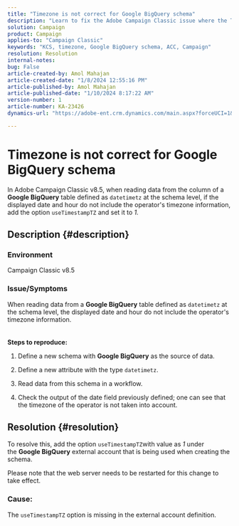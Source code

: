 ```yaml
---
title: "Timezone is not correct for Google BigQuery schema"
description: "Learn to fix the Adobe Campaign Classic issue where the Timezone is not correct for Google BigQuery schema."
solution: Campaign
product: Campaign
applies-to: "Campaign Classic"
keywords: "KCS, timezone, Google BigQuery schema, ACC, Campaign"
resolution: Resolution
internal-notes: 
bug: False
article-created-by: Amol Mahajan
article-created-date: "1/8/2024 12:55:16 PM"
article-published-by: Amol Mahajan
article-published-date: "1/10/2024 8:17:22 AM"
version-number: 1
article-number: KA-23426
dynamics-url: "https://adobe-ent.crm.dynamics.com/main.aspx?forceUCI=1&pagetype=entityrecord&etn=knowledgearticle&id=e6e5f024-25ae-ee11-a569-6045bd006295"

---
```

# Timezone is not correct for Google BigQuery schema


In Adobe Campaign Classic v8.5, when reading data from the column of a <b>Google BigQuery</b> table defined as `datetimetz` at the schema level, if the displayed date and hour do not include the operator's timezone information, add the option `useTimestampTZ` and set it to *1.*

## Description {#description}


### <b>Environment</b>

Campaign Classic v8.5



### <b>Issue/Symptoms</b>

When reading data from a <b>Google BigQuery</b> table defined as `datetimetz` at the schema level, the displayed date and hour do not include the operator's timezone information.
<br> <br><br>
<b>Steps to reproduce:</b>

1. Define a new schema with <b>Google BigQuery</b> as the source of data.


2. Define a new attribute with the type `datetimetz`.


3. Read data from this schema in a workflow.


4. Check the output of the date field previously defined; one can see that the timezone of the operator is not taken into account.



## Resolution {#resolution}


To resolve this, add the option `useTimestampTZ`with value as *1* under the <b>Google BigQuery</b> external account that is being used when creating the schema.

Please note that the web server needs to be restarted for this change to take effect.

### <b>Cause:</b>

The `useTimestampTZ` option is missing in the external account definition.
